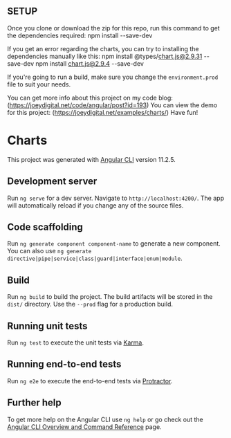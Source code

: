 ## SETUP
Once you clone or download the zip for this repo, run this command to get the dependencies required:
npm install --save-dev

If you get an error regarding the charts, you can try to installing the dependencies manually like this:
npm install @types/chart.js@2.9.31 --save-dev
npm install chart.js@2.9.4 --save-dev

If you're going to run a build, make sure you change the `environment.prod` file to suit your needs.

You can get more info about this project on my code blog: (https://joeydigital.net/code/angular/post?id=193)
You can view the demo for this project: (https://joeydigital.net/examples/charts/) Have fun!

# Charts

This project was generated with [Angular CLI](https://github.com/angular/angular-cli) version 11.2.5.

## Development server

Run `ng serve` for a dev server. Navigate to `http://localhost:4200/`. The app will automatically reload if you change any of the source files.

## Code scaffolding

Run `ng generate component component-name` to generate a new component. You can also use `ng generate directive|pipe|service|class|guard|interface|enum|module`.

## Build

Run `ng build` to build the project. The build artifacts will be stored in the `dist/` directory. Use the `--prod` flag for a production build.

## Running unit tests

Run `ng test` to execute the unit tests via [Karma](https://karma-runner.github.io).

## Running end-to-end tests

Run `ng e2e` to execute the end-to-end tests via [Protractor](http://www.protractortest.org/).

## Further help

To get more help on the Angular CLI use `ng help` or go check out the [Angular CLI Overview and Command Reference](https://angular.io/cli) page.
